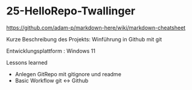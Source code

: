 # 25-HelloRepo-Twallinger

https://github.com/adam-p/markdown-here/wiki/markdown-cheatsheet

Kurze Beschreibung des Projekts: Winführung in Github mit git

Entwicklungsplattform : Windows 11

Lessons learned
+ Anlegen GitRepo mit gitignore und readme
+ Basic Workflow git <-> Github
